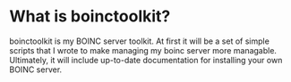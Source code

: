 # What is boinctoolkit?

boinctoolkit is my BOINC server toolkit.  At first it will be a set of simple
scripts that I wrote to make managing my boinc server more managable.
Ultimately, it will include up-to-date documentation for installing your own
BOINC server.
